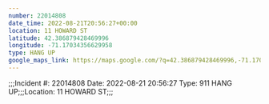 ```yaml
---
number: 22014808
date_time: 2022-08-21T20:56:27+00:00
location: 11 HOWARD ST
latitude: 42.386879428469996
longitude: -71.17034356629958
type: HANG UP
google_maps_link: https://maps.google.com/?q=42.386879428469996,-71.17034356629958
---
```


;;;Incident #: 22014808  Date: 2022-08-21 20:56:27   Type: 911 HANG UP;;;Location: 11 HOWARD ST;;;
